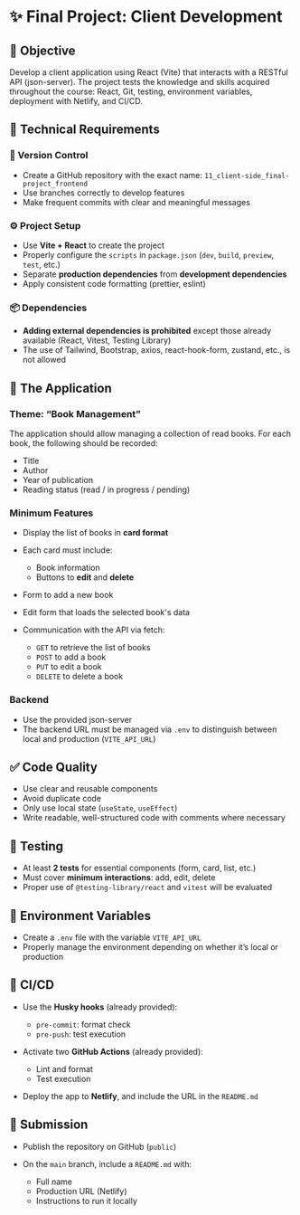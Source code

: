 # ✨ Final Project: Client Development

## 🎯 Objective

Develop a client application using React (Vite) that interacts with a RESTful API (json-server). The project tests the knowledge and skills acquired throughout the course: React, Git, testing, environment variables, deployment with Netlify, and CI/CD.

## 🔧 Technical Requirements

### 🔁 Version Control

- Create a GitHub repository with the exact name: `11_client-side_final-project_frontend`
- Use branches correctly to develop features
- Make frequent commits with clear and meaningful messages

### ⚙️ Project Setup

- Use **Vite + React** to create the project
- Properly configure the `scripts` in `package.json` (`dev`, `build`, `preview`, `test`, etc.)
- Separate **production dependencies** from **development dependencies**
- Apply consistent code formatting (prettier, eslint)

### 📦 Dependencies

- **Adding external dependencies is prohibited** except those already available (React, Vitest, Testing Library)
- The use of Tailwind, Bootstrap, axios, react-hook-form, zustand, etc., is not allowed

## 🧩 The Application

### Theme: **“Book Management”**

The application should allow managing a collection of read books. For each book, the following should be recorded:

- Title
- Author
- Year of publication
- Reading status (read / in progress / pending)

### Minimum Features

- Display the list of books in **card format**
- Each card must include:

    - Book information
    - Buttons to **edit** and **delete**

- Form to add a new book
- Edit form that loads the selected book's data
- Communication with the API via fetch:

    - `GET` to retrieve the list of books
    - `POST` to add a book
    - `PUT` to edit a book
    - `DELETE` to delete a book

### Backend

- Use the provided json-server
- The backend URL must be managed via `.env` to distinguish between local and production (`VITE_API_URL`)

## ✅ Code Quality

- Use clear and reusable components
- Avoid duplicate code
- Only use local state (`useState`, `useEffect`)
- Write readable, well-structured code with comments where necessary

## 🧪 Testing

- At least **2 tests** for essential components (form, card, list, etc.)
- Must cover **minimum interactions**: add, edit, delete
- Proper use of `@testing-library/react` and `vitest` will be evaluated

## 🔐 Environment Variables

- Create a `.env` file with the variable `VITE_API_URL`
- Properly manage the environment depending on whether it’s local or production

## 🚀 CI/CD

- Use the **Husky hooks** (already provided):

    - `pre-commit`: format check
    - `pre-push`: test execution

- Activate two **GitHub Actions** (already provided):

    - Lint and format
    - Test execution

- Deploy the app to **Netlify**, and include the URL in the `README.md`

## 📝 Submission

- Publish the repository on GitHub (`public`)
- On the `main` branch, include a `README.md` with:

    - Full name
    - Production URL (Netlify)
    - Instructions to run it locally
